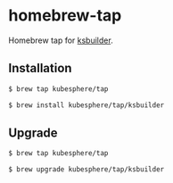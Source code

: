 # homebrew-tap
Homebrew tap for [ksbuilder](https://github.com/kubesphere/ksbuilder).

## Installation

```bash
$ brew tap kubesphere/tap

$ brew install kubesphere/tap/ksbuilder
```

## Upgrade

```bash
$ brew tap kubesphere/tap

$ brew upgrade kubesphere/tap/ksbuilder
```
